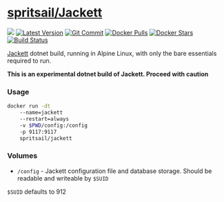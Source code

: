 [hub]: https://hub.docker.com/r/spritsail/jackett
[git]: https://github.com/spritsail/jackett
[drone]: https://drone.spritsail.io/spritsail/jackett
[mbdg]: https://microbadger.com/images/spritsail/jackett

# [spritsail/Jackett][hub]

[![](https://images.microbadger.com/badges/image/spritsail/jackett.svg)][mbdg]
[![Latest Version](https://images.microbadger.com/badges/version/spritsail/jackett.svg)][hub]
[![Git Commit](https://images.microbadger.com/badges/commit/spritsail/jackett.svg)][git]
[![Docker Pulls](https://img.shields.io/docker/pulls/spritsail/jackett.svg)][hub]
[![Docker Stars](https://img.shields.io/docker/stars/spritsail/jackett.svg)][hub]
[![Build Status](https://drone.spritsail.io/api/badges/spritsail/jackett/status.svg)][drone]


[Jackett](https://github.com/Jackett/Jackett) dotnet build, running in Alpine Linux, with only the bare essentials required to run.

**This is an experimental dotnet build of Jackett. Proceed with caution**

### Usage

```bash
docker run -dt
    --name=jackett
    --restart=always
    -v $PWD/config:/config
    -p 9117:9117
    spritsail/jackett
```

### Volumes

* `/config` - Jackett configuration file and database storage. Should be readable and writeable by `$SUID` 

`$SUID` defaults to 912

